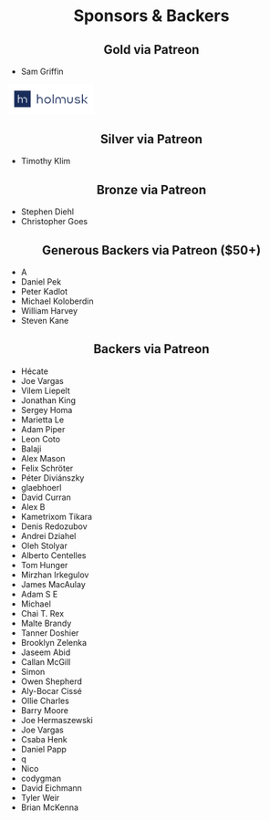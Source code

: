<h1 align="center">Sponsors &amp; Backers</h1>

<h2 align="center">Gold via Patreon</h2>

- Sam Griffin

<a href="http://holmusk.com/">
  <img
    width="30%"
    src="https://raw.githubusercontent.com/grin-compiler/grin-compiler.github.io/master/assets/holmusk/Holmusk_masterlogo_blue.svg"
    alt="Holmusk logo" />
</a>

<h2 align="center">Silver via Patreon</h2>

- Timothy Klim

<h2 align="center">Bronze via Patreon</h2>

- Stephen Diehl
- Christopher Goes

<h2 align="center">Generous Backers via Patreon ($50+)</h2>

<!--50 start-->
- A
- Daniel Pek
- Peter Kadlot
- Michael Koloberdin
- William Harvey
- Steven Kane
<!--50 end-->

<h2 align="center">Backers via Patreon</h2>

<!--10 start-->
- Hécate
- Joe Vargas
- Vilem Liepelt
- Jonathan King
- Sergey Homa
- Marietta Le
- Adam Piper
- Leon Coto
- Balaji
- Alex Mason
- Felix Schröter
- Péter Diviánszky
- glaebhoerl
- David Curran
- Alex B
- Kametrixom Tikara
- Denis Redozubov
- Andrei Dziahel
- Oleh Stolyar
- Alberto Centelles
- Tom Hunger
- Mirzhan Irkegulov
- James MacAulay
- Adam S E
- Michael
- Chai T. Rex
- Malte Brandy
- Tanner Doshier
- Brooklyn Zelenka
- Jaseem Abid
- Callan McGill
- Simon
- Owen Shepherd
- Aly-Bocar Cissé
- Ollie Charles
- Barry Moore
- Joe Hermaszewski
- Joe Vargas
- Csaba Henk
- Daniel Papp
- q
- Nico
- codygman
- David Eichmann
- Tyler Weir
- Brian McKenna
<!--10 end-->
